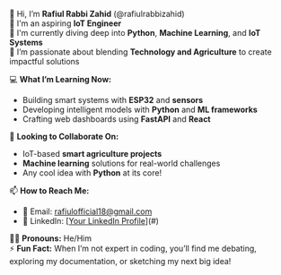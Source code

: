 👋 Hi, I’m **Rafiul Rabbi Zahid** (@rafiulrabbizahid)  
🌟 I'm an aspiring **IoT Engineer**  
🐍 I'm currently diving deep into **Python**, **Machine Learning**, and **IoT Systems**  
🌱 I’m passionate about blending **Technology and Agriculture** to create impactful solutions  

💻 **What I’m Learning Now:**  
- Building smart systems with **ESP32** and **sensors**  
- Developing intelligent models with **Python** and **ML frameworks**  
- Crafting web dashboards using **FastAPI** and **React**  

🤝 **Looking to Collaborate On:**  
- IoT-based **smart agriculture projects**  
- **Machine learning** solutions for real-world challenges  
- Any cool idea with **Python** at its core!  

📫 **How to Reach Me:**  
- 💌 Email: rafiulofficial18@gmail.com
- 💼 LinkedIn: [[Your LinkedIn Profile](https://www.linkedin.com/in/rafiul-rabbi-zahid-39980a234?utm_source=share&utm_campaign=share_via&utm_content=profile&utm_medium=android_app)](#)  

🧑‍💻 **Pronouns:** He/Him  
⚡ **Fun Fact:** When I’m not expert in coding, you’ll find me debating, exploring my documentation, or sketching my next big idea!  


